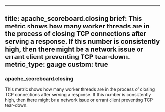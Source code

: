 
---
title: apache_scoreboard.closing
brief: This metric shows how many worker threads are in the process of closing TCP connections after serving a response. If this number is consistently high, then there might be a network issue or errant client preventing TCP tear-down.
metric_type: gauge
custom: true
---
### apache_scoreboard.closing

This metric shows how many worker threads are in the process of closing TCP connections after serving a response. If this number is consistently high, then there might be a network issue or errant client preventing TCP tear-down.

